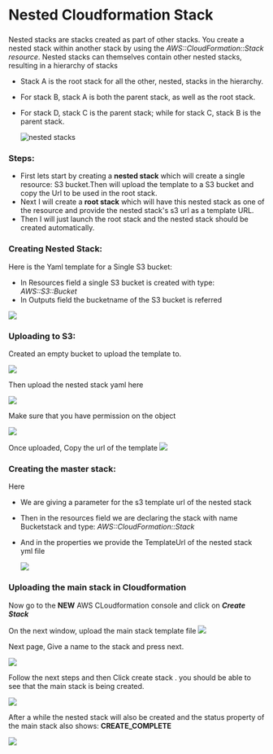 # Nested Cloudformation Stack

### 

Nested stacks are stacks created as part of other stacks. You create a nested stack within another stack by using the _AWS::CloudFormation::Stack resource_. Nested stacks can themselves contain other nested stacks, resulting in a hierarchy of stacks

* Stack A is the root stack for all the other, nested, stacks in the hierarchy.
* For stack B, stack A is both the parent stack, as well as the root stack.
* For stack D, stack C is the parent stack; while for stack C, stack B is the parent stack.

  ![nested stacks](https://docs.aws.amazon.com/AWSCloudFormation/latest/UserGuide/images/cfn-console-nested-stacks.png)

### Steps:

* First lets start by creating a **nested stack** which will create a single resource: S3 bucket.Then will upload the template to a S3 bucket and copy the Url to be used in the root stack.
* Next I will create a **root stack** which will have this nested stack as one of the resource and provide the nested stack's s3 url as a template URL.
* Then I will just launch the root stack and the nested stack should be created automatically.

### Creating Nested Stack:

Here is the Yaml template for a Single S3 bucket:

* In Resources field a single S3 bucket is created with type:   _AWS::S3::Bucket_
* In Outputs field the bucketname of the S3 bucket is referred

![](https://thor1345r75.s3.ap-south-1.amazonaws.com/nestedcfn1.png)

### Uploading to S3:

Created an empty bucket to upload the template to.

![](https://thor1345r75.s3.ap-south-1.amazonaws.com/nestedcfn2.png)

Then upload the nested stack yaml here

![](https://thor1345r75.s3.ap-south-1.amazonaws.com/nestedcfn3.png)

Make sure that you have permission on the object

![](https://thor1345r75.s3.ap-south-1.amazonaws.com/nestedcfn4.png)

Once uploaded, Copy the url of the template ![](https://thor1345r75.s3.ap-south-1.amazonaws.com/nestedcfn5.png)

### Creating the master stack:

Here

* We are giving a parameter for the s3 template url of the nested stack
* Then in the resources field we are declaring the stack with name Bucketstack and type: _AWS::CloudFormation::Stack_ 
* And in the properties we provide the TemplateUrl of the nested stack yml file

  ![](https://thor1345r75.s3.ap-south-1.amazonaws.com/nestedcfn6.png)

### Uploading the main stack in Cloudformation

Now go to the **NEW** AWS CLoudformation console and click on _**Create Stack**_

On the next window, upload the main stack template file ![](https://thor1345r75.s3.ap-south-1.amazonaws.com/nestedcfn7.png)

Next page, Give a name to the stack and press next.

![](https://thor1345r75.s3.ap-south-1.amazonaws.com/nestedcfn8.png)

Follow the next steps and then Click create stack . you should be able to see that the main stack is being created.

![](https://thor1345r75.s3.ap-south-1.amazonaws.com/nestedcfn9.png)

After a while the nested stack will also be created and the status property of the main stack also shows: **CREATE\_COMPLETE**

![](https://thor1345r75.s3.ap-south-1.amazonaws.com/nestedcfn10.png)

